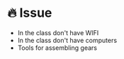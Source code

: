 # 🔥 Issue

- In the class don't have WIFI
- In the class don't have computers
- Tools for assembling gears